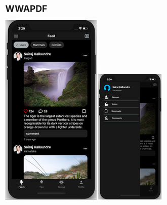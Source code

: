 # WWAPDF 
![alt text](https://github.com/sairajKalkundre/WWAPDF/blob/master/screenshots/feed.png)
![alt text](https://github.com/sairajKalkundre/WWAPDF/blob/master/screenshots/slideDrawer.png)
